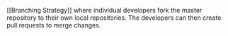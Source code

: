 [[Branching Strategy]] where individual developers fork the master repository to their own local repositories. The developers can then create pull requests to merge changes.